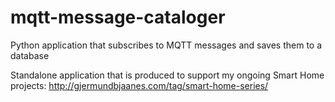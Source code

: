 # mqtt-message-cataloger
Python application that subscribes to MQTT messages and saves them to a database

Standalone application that is produced to support my ongoing Smart Home projects:
http://gjermundbjaanes.com/tag/smart-home-series/